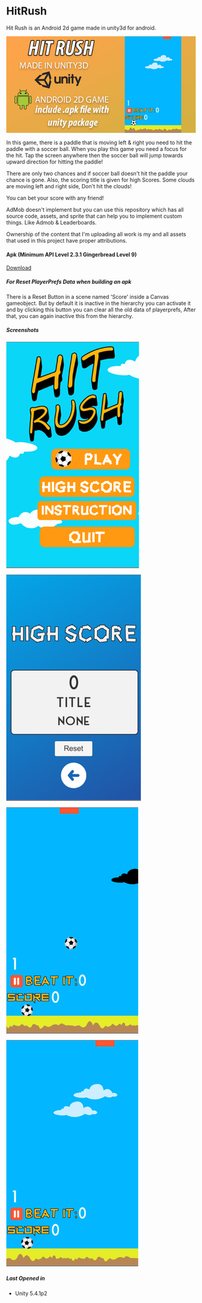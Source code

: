 # HitRush
Hit Rush is an Android 2d game made in unity3d for android.

![snap1](/Assets/preview%20images/inlineSreen.jpg)

In this game, there is a paddle that is moving left & right you need to hit
the paddle with a soccer ball. When you play this game you need a focus for the hit. Tap the screen anywhere then the soccer ball will jump towards upward direction for hitting the paddle!

There are only two chances and if soccer ball doesn't hit the paddle your chance is gone. Also, the scoring title is given for high Scores. Some clouds are moving left and right side, Don't hit the clouds!

You can bet your score with any friend!

AdMob doesn't implement but you can use this repository which has all source code, assets, and sprite that can help you to
implement custom things. Like Admob & Leaderboards.

Ownership of the content that I'm uploading all work is my and all assets that used in this project have proper attributions.

#### Apk (Minimum API Level 2.3.1 Gingerbread Level 9)
<a href="https://drive.google.com/open?id=0B1FnhDBgEHR_VjB0QjZPb0xOSWs" target="_blank">Download</a>


##### For Reset PlayerPrefs Data when building an apk
There is a Reset Button in a scene named 'Score' inside a Canvas gameobject. But by default it is inactive in the hierarchy
you can activate it and by clicking this button you can clear all the old data of playerprefs, After that, you can again inactive this from the hierarchy.

##### Screenshots

![snap2](/Assets/preview%20images/1.jpg)

![snap3](/Assets/preview%20images/2.jpg)

![snap4](/Assets/preview%20images/3.jpg)

![snap5](/Assets/preview%20images/4-1.jpg)


##### Last Opened in
* Unity 5.4.1p2
